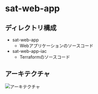 # sat-web-app
## ディレクトリ構成
- sat-web-app
  - Webアプリケーションのソースコード
- sat-web-app-iac
  - Terraformのソースコード

## アーキテクチャ
![アーキテクチャ]('./images/ver1.png')